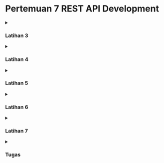 # Pertemuan 7 REST API Development

<details>
<summary>

### Latihan 3 </summary>
Latihan 3 berisikan pembangunan sistem CRUD menggunakan Java dengan konsep REST API. Jika kita menjalan main class dari file itu maka kode ini akan berjalan, namun tidak memiliki tampilan apa apa, maka dari itu kita perlu menggunakan Postman untuk menguji coba API tersebut
</details>

<details>
<summary>

### Latihan 4 </summary>
Latihan 4 merupakan hasil dari pengujian API menggunakan Postman, berikut merupakan pengujian dari masing masing fungsi yakni:

#### GET All Books:
![GET All Books](screenshot/lat4-get-all.png)

#### GET Book ID = 1
![GET Book by ID](screenshot/lat4-get-1.png)

#### POST Book
![POST Book](screenshot/lat4-post.png)

#### PUT Book ID = 1
![PUT Book](screenshot/lat4-put-1.png)

#### DELETE Book ID = 1
![DELETE Book](screenshot/lat4-delete-1.png)
</details>

<details>
<summary>

### Latihan 5 </summary>
Latihan 5 merupakan kelanjutan dari latihan 3 dan 4 dimana kali ini kita dapat melihat interface secara langsung, jadi apa yang kita ubah pada REST API menggunakan Postman akan dapat dilihat di tampilan ini. Akan tetapi, kita tidak dapat menambah, menghapus, mengubah atau melakukan apapun pada tampilan ini dan perlu menjalankan ulang programnya untuk melihat perubahan yang telah dilakukan

#### Tampilan tanpa data
![GUI Awal](screenshot/lat5-gui-before.png)

#### Data ditambah di dalam Postman
![Data di Postman](screenshot/lat5-get-all-postman.png)

#### Tampilan setelah menambahkan data dengan Postman
![GUI setelah Postman](screenshot/lat5-gui-after.png)

</details>

<details>
<summary>

### Latihan 6 </summary>
Pada Latihan 6, telah ditambahkan fitur baru yaitu refresh, maka dari itu kita tidak perlu menjalankan ulang jika ada terjadi perubahan dalam API. Hal ini dimungkinkan oleh function loadDataFromAPI(). Function itulah yang memungkinkan kita untuk me-refresh data API jika ada perubahan

#### Tampilan sebelum di refresh
![Sebelum di refresh](screenshot/lat6-gui-pre-refresh.png)

#### Tampilan setelah di refresh
![Setelah di refresh](screenshot/lat6-gui-post-refresh.png)

</details>

<details>
<summary>

### Latihan 7 </summary>
Pada Latihan 7, kita akan coba membuat antarmuka untuk menambahkan data menggunakan API yang telah dibuat di LibraryApp.java nya. Kodenya dapat dilihat di src/main/java/com/pbo2/latihan7

Pada Latihan 7, ditambahkan fitur baru yaitu Add Book dimana kita dapat menambahkan data yang ada di Rest API menggunakan tampilan yang ada tanpa menggunakan Postman, selain itu ada 2 kolom baru untuk menambah Judul Buku dan Author

#### Sebelum Menambah Data
![Latihan 7 - Sebelum](screenshot/lat7-gui-before.png)

#### Proses Penambahan Data
![Latihan 7 - Menambahkan Data](screenshot/lat7-gui-adding.png)

#### Hasil Penambahan
![Latihan 7 - Setelah](screenshot/lat7-gui-after.png)

</details>

<details>
<summary>

### Tugas </summary>
Pada bagian Tugas, ditambahkan 2 fitur terakhir yakni Delete dan Edit, dengan ditambahkannya 2 fungsi ini kita dapat melakukan GET, POST, PUT, dan DELETE, melalui tampilan tanpa menggunakan Postman 

#### Menambahkan Data
##### Tampilan Form Input  
![Tugas - Adding](screenshot/tugas-adding.png)

##### Hasil Output setelah Submit  
![Tugas - Adding Output](screenshot/tugas-adding-output.png)

#### Mengedit Data
##### Tampilan Sebelum Edit  
![Tugas - Editing](screenshot/tugas-editing.png)

##### Tampilan Setelah Edit  
![Tugas - Editing After](screenshot/tugas-editing-after.png)

#### Menghapus Data
##### Konfirmasi Penghapusan  
![Tugas - Deleting Confirmation](screenshot/tugas-deleting-confirmation.png)

##### Notifikasi Berhasil Dihapus  
![Tugas - Deleting Success](screenshot/tugas-deleting-success.png)

##### Tampilan Setelah Data Dihapus  
![Tugas - Deleting After](screenshot/tugas-deleting-after.png)
